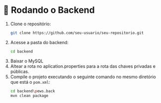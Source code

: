 # 🚀 Rodando o Backend
1. Clone o repositório:
   ```sh
   git clone https://github.com/seu-usuario/seu-repositorio.git
   ```
2. Acesse a pasta do backend:
   ```sh
   cd backend
   ```
3. Baixar o MySQL
4. Altear a rota no aplication.properties para a rota das chaves privadas e públicas.
5. Compile o projeto executando o seguinte comando no mesmo diretório que está o `pom.xml`:
     ```sh
     cd backend\pews.back
     mvn clean package
     ```
